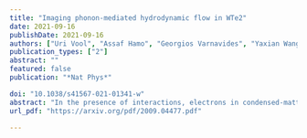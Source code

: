 ```yaml
---
title: "Imaging phonon-mediated hydrodynamic flow in WTe2"
date: 2021-09-16
publishDate: 2021-09-16
authors: ["Uri Vool", "Assaf Hamo", "Georgios Varnavides", "Yaxian Wang", "Tony X Zhou", "Nitesh Kumar", "Yuliya Dovzhenko", "Ziwei Qiu", "Christina A Garcia", "Andrew T Pierce", "Johannes Gooth", "Polina Anikeeva", "Claudia Felser", "Prineha Narang", "Amir Yacoby"]
publication_types: ["2"]
abstract: ""
featured: false
publication: "*Nat Phys*"

doi: "10.1038/s41567-021-01341-w"
abstract: "In the presence of interactions, electrons in condensed-matter systems can behave hydrodynamically, exhibiting phenomena associated with classical fluids, such as vortices and Poiseuille flow1--3. In most conductors, electron--electron interactions are minimized by screening effects, hindering the search for hydrodynamic materials; however, recently, a class of semimetals has been reported to exhibit prominent interactions4,5. Here we study the current flow in the layered semimetal tungsten ditelluride by imaging the local magnetic field using a nitrogen-vacancy defect in a diamond. We image the spatial current profile within three-dimensional tungsten ditelluride and find that it exhibits non-uniform current density, indicating hydrodynamic flow. Our temperature-resolved current profile measurements reveal a non-monotonic temperature dependence, with the strongest hydrodynamic effects at approximately 20{\thinspace}K. We also report ab initio calculations showing that electron--electron interactions are not explained by the Coulomb interaction alone, but are predominantly mediated by phonons. This provides a promising avenue in the search for hydrodynamic flow and prominent electron interactions in high-carrier-density materials."
url_pdf: "https://arxiv.org/pdf/2009.04477.pdf"

---
```


